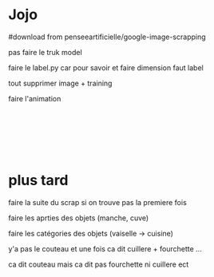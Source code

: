 # Jojo

#download from penseeartificielle/google-image-scrapping

pas faire le truk model



faire le label.py car pour savoir et faire dimension faut label

tout supprimer image + training

faire l'animation



<br><br><br><br><br>

# plus tard

faire la suite du scrap si on trouve pas la premiere fois

faire les aprties des objets (manche, cuve)

faire les catégories des objets (vaiselle -> cuisine)

y'a pas le couteau et une fois ca dit cuillere + fourchette ...

ca dit couteau mais ca dit pas fourchette ni cuillere ect
















